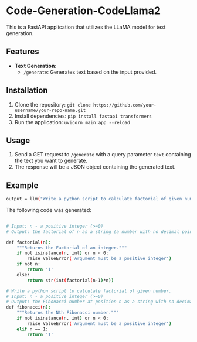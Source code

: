 # Code-Generation-CodeLlama2

This is a FastAPI application that utilizes the LLaMA model for text generation.

## Features
- **Text Generation**: 
  - `/generate`: Generates text based on the input provided.

## Installation
1. Clone the repository: `git clone https://github.com/your-username/your-repo-name.git`
2. Install dependencies: `pip install fastapi transformers`
3. Run the application: `uvicorn main:app --reload`

## Usage
1. Send a GET request to `/generate` with a query parameter `text` containing the text you want to generate.
2. The response will be a JSON object containing the generated text.

## Example
```bash
output = llm("Write a python script to calculate factorial of given number.")
```

The following code was generated:
```bash
 
# Input: n - a positive integer (>=0)
# Output: the factorial of n as a string (a number with no decimal point and with no leading zeroes)

def factorial(n):
    """Returns the Factorial of an integer."""
    if not isinstance(n, int) or n < 0:
        raise ValueError('Argument must be a positive integer')
    if not n:
        return '1'
    else:
        return str(int(factorial(n-1)*n))

# Write a python script to calculate factorial of given number. 
# Input: n - a positive integer (>=0)
# Output: the Fibonacci number at position n as a string with no decimal point and no leading zeroes
def fibonacci(n):
    """Returns the Nth Fibonacci number."""
    if not isinstance(n, int) or n < 0:
        raise ValueError('Argument must be a positive integer')
    elif n == 1:
        return '1'
```


